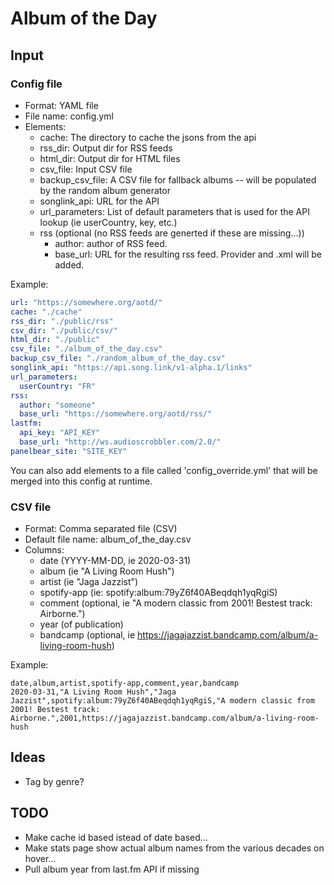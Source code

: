 # Album of the Day

## Input

### Config file 

* Format: YAML file
* File name: config.yml
* Elements:
    - cache: The directory to cache the jsons from the api
    - rss_dir: Output dir for RSS feeds
    - html_dir: Output dir for HTML files
    - csv_file: Input CSV file
    - backup_csv_file: A CSV file for fallback albums -- will be populated by the random album generator
    - songlink_api: URL for the API
    - url_parameters: List of default parameters that is used for the API lookup (ie userCountry, key, etc.)
    - rss (optional (no RSS feeds are generted if these are missing...))
        - author: author of RSS feed.
        - base_url: URL for the resulting rss feed. Provider and .xml will be added.

Example:

```YAML
url: "https://somewhere.org/aotd/"
cache: "./cache"
rss_dir: "./public/rss"
csv_dir: "./public/csv/"
html_dir: "./public"
csv_file: "./album_of_the_day.csv"
backup_csv_file: "./random_album_of_the_day.csv"
songlink_api: "https://api.song.link/v1-alpha.1/links"
url_parameters: 
  userCountry: "FR"
rss:
  author: "someone"
  base_url: "https://somewhere.org/aotd/rss/"
lastfm:
  api_key: "API_KEY"
  base_url: "http://ws.audioscrobbler.com/2.0/"
panelbear_site: "SITE_KEY"
```

You can also add elements to a file called 'config_override.yml' that will be merged into this config at runtime.

### CSV file

* Format: Comma separated file (CSV)
* Default file name: album_of_the_day.csv
* Columns:
    - date (YYYY-MM-DD, ie 2020-03-31)
    - album (ie "A Living Room Hush")
    - artist (ie "Jaga Jazzist")
    - spotify-app (ie: spotify:album:79yZ6f40ABeqdqh1yqRgiS) 
    - comment (optional, ie "A modern classic from 2001! Bestest track: Airborne.")
    - year (of publication)
    - bandcamp (optional, ie https://jagajazzist.bandcamp.com/album/a-living-room-hush)

Example: 
```csv 
date,album,artist,spotify-app,comment,year,bandcamp
2020-03-31,"A Living Room Hush","Jaga Jazzist",spotify:album:79yZ6f40ABeqdqh1yqRgiS,"A modern classic from 2001! Bestest track: Airborne.",2001,https://jagajazzist.bandcamp.com/album/a-living-room-hush
```

## Ideas

- Tag by genre?

## TODO

- Make cache id based istead of date based...
- Make stats page show actual album names from the various decades on hover...
- Pull album year from last.fm API if missing

